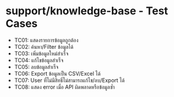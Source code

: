 # support/knowledge-base - Test Cases

- TC01: แสดงรายการข้อมูลถูกต้อง
- TC02: ค้นหา/Filter ข้อมูลได้
- TC03: เพิ่มข้อมูลใหม่สำเร็จ
- TC04: แก้ไขข้อมูลสำเร็จ
- TC05: ลบข้อมูลสำเร็จ
- TC06: Export ข้อมูลเป็น CSV/Excel ได้
- TC07: User ที่ไม่มีสิทธิ์ไม่สามารถแก้ไข/ลบ/Export ได้
- TC08: แสดง error เมื่อ API ผิดพลาดหรือข้อมูลซ้ำ